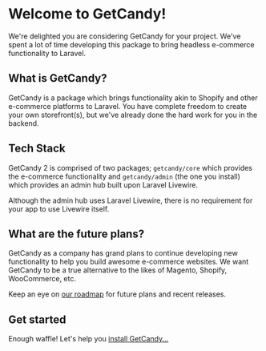 # Welcome to GetCandy!

We're delighted you are considering GetCandy for your project. We've spent a lot of time developing this package to bring headless e-commerce functionality to Laravel.

## What is GetCandy?

GetCandy is a package which brings functionality akin to Shopify and other e-commerce platforms to Laravel. You have complete freedom to create your own storefront(s), but we've already done the hard work for you in the backend.

## Tech Stack

GetCandy 2 is comprised of two packages; `getcandy/core` which provides the e-commerce functionality and `getcandy/admin` (the one you install) which provides an admin hub built upon Laravel Livewire.

Although the admin hub uses Laravel Livewire, there is no requirement for your app to use Livewire itself.

## What are the future plans?

GetCandy as a company has grand plans to continue developing new functionality to help you build awesome e-commerce websites. We want GetCandy to be a true alternative to the likes of Magento, Shopify, WooCommerce, etc.

Keep an eye on [our roadmap](https://portal.productboard.com/getcandy/1-getcandy) for future plans and recent releases.

## Get started

Enough waffle! Let's help you [install GetCandy...](/installation.html)